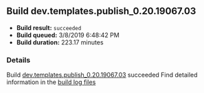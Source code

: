 ## Build dev.templates.publish_0.20.19067.03
- **Build result:** `succeeded`
- **Build queued:** 3/8/2019 6:48:42 PM
- **Build duration:** 223.17 minutes
### Details
Build [dev.templates.publish_0.20.19067.03](https://winappstudio.visualstudio.com/web/build.aspx?pcguid=a4ef43be-68ce-4195-a619-079b4d9834c2&builduri=vstfs%3a%2f%2f%2fBuild%2fBuild%2f27229) succeeded
Find detailed information in the [build log files](https://uwpctdiags.blob.core.windows.net/buildlogs/dev.templates.publish_0.20.19067.03_logs.zip)
